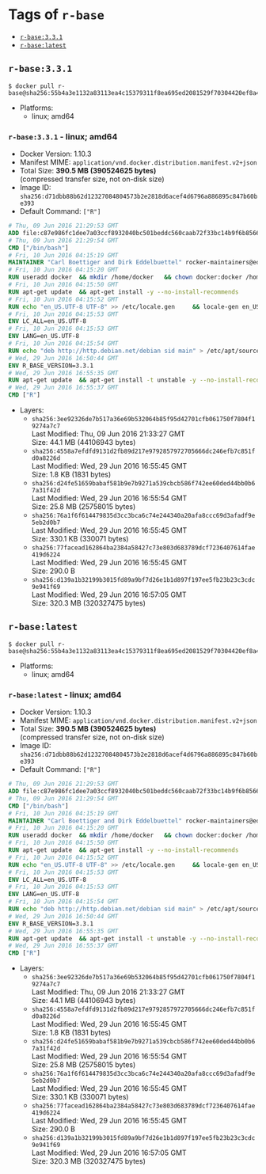<!-- THIS FILE IS GENERATED VIA '.template-helpers/generate-tag-details.pl' -->

# Tags of `r-base`

-	[`r-base:3.3.1`](#r-base331)
-	[`r-base:latest`](#r-baselatest)

## `r-base:3.3.1`

```console
$ docker pull r-base@sha256:55b4a3e1132a83113ea4c15379311f8ea695ed2081529f70304420ef8a41db7d
```

-	Platforms:
	-	linux; amd64

### `r-base:3.3.1` - linux; amd64

-	Docker Version: 1.10.3
-	Manifest MIME: `application/vnd.docker.distribution.manifest.v2+json`
-	Total Size: **390.5 MB (390524625 bytes)**  
	(compressed transfer size, not on-disk size)
-	Image ID: `sha256:d71dbb88b62d12327084804573b2e2818d6acef4d6796a886895c847b60be393`
-	Default Command: `["R"]`

```dockerfile
# Thu, 09 Jun 2016 21:29:53 GMT
ADD file:c87e986fc1dee7a03ccf8932040bc501beddc560caab72f33bc14b9f6b8566f6 in /
# Thu, 09 Jun 2016 21:29:54 GMT
CMD ["/bin/bash"]
# Fri, 10 Jun 2016 04:15:19 GMT
MAINTAINER "Carl Boettiger and Dirk Eddelbuettel" rocker-maintainers@eddelbuettel.com
# Fri, 10 Jun 2016 04:15:20 GMT
RUN useradd docker 	&& mkdir /home/docker 	&& chown docker:docker /home/docker 	&& addgroup docker staff
# Fri, 10 Jun 2016 04:15:50 GMT
RUN apt-get update 	&& apt-get install -y --no-install-recommends 		ed 		less 		locales 		vim-tiny 		wget 		ca-certificates 	&& rm -rf /var/lib/apt/lists/*
# Fri, 10 Jun 2016 04:15:52 GMT
RUN echo "en_US.UTF-8 UTF-8" >> /etc/locale.gen 	&& locale-gen en_US.utf8 	&& /usr/sbin/update-locale LANG=en_US.UTF-8
# Fri, 10 Jun 2016 04:15:53 GMT
ENV LC_ALL=en_US.UTF-8
# Fri, 10 Jun 2016 04:15:53 GMT
ENV LANG=en_US.UTF-8
# Fri, 10 Jun 2016 04:15:54 GMT
RUN echo "deb http://http.debian.net/debian sid main" > /etc/apt/sources.list.d/debian-unstable.list 	&& echo 'APT::Default-Release "testing";' > /etc/apt/apt.conf.d/default
# Wed, 29 Jun 2016 16:50:44 GMT
ENV R_BASE_VERSION=3.3.1
# Wed, 29 Jun 2016 16:55:35 GMT
RUN apt-get update 	&& apt-get install -t unstable -y --no-install-recommends 		littler                 r-cran-littler 		r-base=${R_BASE_VERSION}* 		r-base-dev=${R_BASE_VERSION}* 		r-recommended=${R_BASE_VERSION}*         && echo 'options(repos = c(CRAN = "https://cran.rstudio.com/"), download.file.method = "libcurl")' >> /etc/R/Rprofile.site         && echo 'source("/etc/R/Rprofile.site")' >> /etc/littler.r 	&& ln -s /usr/share/doc/littler/examples/install.r /usr/local/bin/install.r 	&& ln -s /usr/share/doc/littler/examples/install2.r /usr/local/bin/install2.r 	&& ln -s /usr/share/doc/littler/examples/installGithub.r /usr/local/bin/installGithub.r 	&& ln -s /usr/share/doc/littler/examples/testInstalled.r /usr/local/bin/testInstalled.r 	&& install.r docopt 	&& rm -rf /tmp/downloaded_packages/ /tmp/*.rds 	&& rm -rf /var/lib/apt/lists/*
# Wed, 29 Jun 2016 16:55:37 GMT
CMD ["R"]
```

-	Layers:
	-	`sha256:3ee92326de7b517a36e69b532064b85f95d42701cfb061750f7804f19274a7c7`  
		Last Modified: Thu, 09 Jun 2016 21:33:27 GMT  
		Size: 44.1 MB (44106943 bytes)
	-	`sha256:4558a7efdfd9131d2fb89d217e9792857972705666dc246efb7c851fd0a8226d`  
		Last Modified: Wed, 29 Jun 2016 16:55:45 GMT  
		Size: 1.8 KB (1831 bytes)
	-	`sha256:d24fe51659babaf581b9e7b9271a539cbcb586f742ee60ded44bb0b67a31f42d`  
		Last Modified: Wed, 29 Jun 2016 16:55:54 GMT  
		Size: 25.8 MB (25758015 bytes)
	-	`sha256:76a1f6f614479835d3cc3bca6c74e244340a20afa8ccc69d3afadf9e5eb2d0b7`  
		Last Modified: Wed, 29 Jun 2016 16:55:45 GMT  
		Size: 330.1 KB (330071 bytes)
	-	`sha256:77facead162864ba2384a58427c73e803d683789dcf7236407614fae419d6224`  
		Last Modified: Wed, 29 Jun 2016 16:55:45 GMT  
		Size: 290.0 B
	-	`sha256:d139a1b32199b3015fd89a9bf7d26e1b1d897f197ee5fb23b23c3cdc9e941f69`  
		Last Modified: Wed, 29 Jun 2016 16:57:05 GMT  
		Size: 320.3 MB (320327475 bytes)

## `r-base:latest`

```console
$ docker pull r-base@sha256:55b4a3e1132a83113ea4c15379311f8ea695ed2081529f70304420ef8a41db7d
```

-	Platforms:
	-	linux; amd64

### `r-base:latest` - linux; amd64

-	Docker Version: 1.10.3
-	Manifest MIME: `application/vnd.docker.distribution.manifest.v2+json`
-	Total Size: **390.5 MB (390524625 bytes)**  
	(compressed transfer size, not on-disk size)
-	Image ID: `sha256:d71dbb88b62d12327084804573b2e2818d6acef4d6796a886895c847b60be393`
-	Default Command: `["R"]`

```dockerfile
# Thu, 09 Jun 2016 21:29:53 GMT
ADD file:c87e986fc1dee7a03ccf8932040bc501beddc560caab72f33bc14b9f6b8566f6 in /
# Thu, 09 Jun 2016 21:29:54 GMT
CMD ["/bin/bash"]
# Fri, 10 Jun 2016 04:15:19 GMT
MAINTAINER "Carl Boettiger and Dirk Eddelbuettel" rocker-maintainers@eddelbuettel.com
# Fri, 10 Jun 2016 04:15:20 GMT
RUN useradd docker 	&& mkdir /home/docker 	&& chown docker:docker /home/docker 	&& addgroup docker staff
# Fri, 10 Jun 2016 04:15:50 GMT
RUN apt-get update 	&& apt-get install -y --no-install-recommends 		ed 		less 		locales 		vim-tiny 		wget 		ca-certificates 	&& rm -rf /var/lib/apt/lists/*
# Fri, 10 Jun 2016 04:15:52 GMT
RUN echo "en_US.UTF-8 UTF-8" >> /etc/locale.gen 	&& locale-gen en_US.utf8 	&& /usr/sbin/update-locale LANG=en_US.UTF-8
# Fri, 10 Jun 2016 04:15:53 GMT
ENV LC_ALL=en_US.UTF-8
# Fri, 10 Jun 2016 04:15:53 GMT
ENV LANG=en_US.UTF-8
# Fri, 10 Jun 2016 04:15:54 GMT
RUN echo "deb http://http.debian.net/debian sid main" > /etc/apt/sources.list.d/debian-unstable.list 	&& echo 'APT::Default-Release "testing";' > /etc/apt/apt.conf.d/default
# Wed, 29 Jun 2016 16:50:44 GMT
ENV R_BASE_VERSION=3.3.1
# Wed, 29 Jun 2016 16:55:35 GMT
RUN apt-get update 	&& apt-get install -t unstable -y --no-install-recommends 		littler                 r-cran-littler 		r-base=${R_BASE_VERSION}* 		r-base-dev=${R_BASE_VERSION}* 		r-recommended=${R_BASE_VERSION}*         && echo 'options(repos = c(CRAN = "https://cran.rstudio.com/"), download.file.method = "libcurl")' >> /etc/R/Rprofile.site         && echo 'source("/etc/R/Rprofile.site")' >> /etc/littler.r 	&& ln -s /usr/share/doc/littler/examples/install.r /usr/local/bin/install.r 	&& ln -s /usr/share/doc/littler/examples/install2.r /usr/local/bin/install2.r 	&& ln -s /usr/share/doc/littler/examples/installGithub.r /usr/local/bin/installGithub.r 	&& ln -s /usr/share/doc/littler/examples/testInstalled.r /usr/local/bin/testInstalled.r 	&& install.r docopt 	&& rm -rf /tmp/downloaded_packages/ /tmp/*.rds 	&& rm -rf /var/lib/apt/lists/*
# Wed, 29 Jun 2016 16:55:37 GMT
CMD ["R"]
```

-	Layers:
	-	`sha256:3ee92326de7b517a36e69b532064b85f95d42701cfb061750f7804f19274a7c7`  
		Last Modified: Thu, 09 Jun 2016 21:33:27 GMT  
		Size: 44.1 MB (44106943 bytes)
	-	`sha256:4558a7efdfd9131d2fb89d217e9792857972705666dc246efb7c851fd0a8226d`  
		Last Modified: Wed, 29 Jun 2016 16:55:45 GMT  
		Size: 1.8 KB (1831 bytes)
	-	`sha256:d24fe51659babaf581b9e7b9271a539cbcb586f742ee60ded44bb0b67a31f42d`  
		Last Modified: Wed, 29 Jun 2016 16:55:54 GMT  
		Size: 25.8 MB (25758015 bytes)
	-	`sha256:76a1f6f614479835d3cc3bca6c74e244340a20afa8ccc69d3afadf9e5eb2d0b7`  
		Last Modified: Wed, 29 Jun 2016 16:55:45 GMT  
		Size: 330.1 KB (330071 bytes)
	-	`sha256:77facead162864ba2384a58427c73e803d683789dcf7236407614fae419d6224`  
		Last Modified: Wed, 29 Jun 2016 16:55:45 GMT  
		Size: 290.0 B
	-	`sha256:d139a1b32199b3015fd89a9bf7d26e1b1d897f197ee5fb23b23c3cdc9e941f69`  
		Last Modified: Wed, 29 Jun 2016 16:57:05 GMT  
		Size: 320.3 MB (320327475 bytes)

